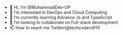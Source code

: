 - 👋 Hi, I’m @MuhammadDev-OP
- 👀 I’m interested in DevOps and Cloud Computing
- 🌱 I’m currently learning Advance Js and TypeScript
- 💞️ I’m looking to collaborate on Full-stack development
- 📫 How to reach me Twitter(@techcoders911)
